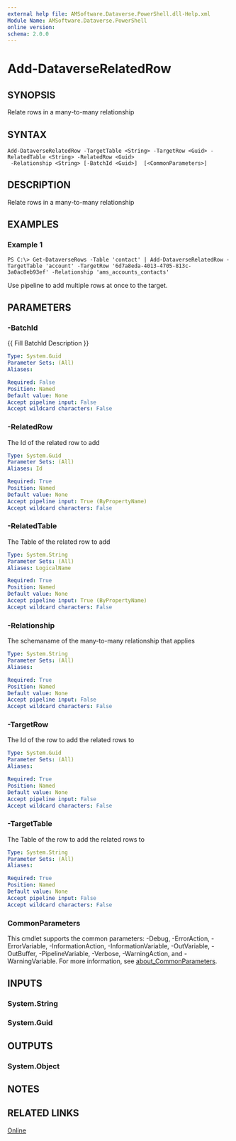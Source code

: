 ```yaml
---
external help file: AMSoftware.Dataverse.PowerShell.dll-Help.xml
Module Name: AMSoftware.Dataverse.PowerShell
online version:
schema: 2.0.0
---
```


# Add-DataverseRelatedRow

## SYNOPSIS
Relate rows in a many-to-many relationship

## SYNTAX

```
Add-DataverseRelatedRow -TargetTable <String> -TargetRow <Guid> -RelatedTable <String> -RelatedRow <Guid>
 -Relationship <String> [-BatchId <Guid>]  [<CommonParameters>]
```

## DESCRIPTION
Relate rows in a many-to-many relationship

## EXAMPLES

### Example 1
```
PS C:\> Get-DataverseRows -Table 'contact' | Add-DataverseRelatedRow -TargetTable 'account' -TargetRow '6d7a8eda-4013-4705-813c-3a0ac8eb93ef' -Relationship 'ams_accounts_contacts'
```

Use pipeline to add multiple rows at once to the target.

## PARAMETERS

### -BatchId
{{ Fill BatchId Description }}

```yaml
Type: System.Guid
Parameter Sets: (All)
Aliases:

Required: False
Position: Named
Default value: None
Accept pipeline input: False
Accept wildcard characters: False
```

### -RelatedRow
The Id of the related row to add

```yaml
Type: System.Guid
Parameter Sets: (All)
Aliases: Id

Required: True
Position: Named
Default value: None
Accept pipeline input: True (ByPropertyName)
Accept wildcard characters: False
```

### -RelatedTable
The Table of the related row to add

```yaml
Type: System.String
Parameter Sets: (All)
Aliases: LogicalName

Required: True
Position: Named
Default value: None
Accept pipeline input: True (ByPropertyName)
Accept wildcard characters: False
```

### -Relationship
The schemaname of the many-to-many relationship that applies

```yaml
Type: System.String
Parameter Sets: (All)
Aliases:

Required: True
Position: Named
Default value: None
Accept pipeline input: False
Accept wildcard characters: False
```

### -TargetRow
The Id of the row to add the related rows to

```yaml
Type: System.Guid
Parameter Sets: (All)
Aliases:

Required: True
Position: Named
Default value: None
Accept pipeline input: False
Accept wildcard characters: False
```

### -TargetTable
The Table of the row to add the related rows to

```yaml
Type: System.String
Parameter Sets: (All)
Aliases:

Required: True
Position: Named
Default value: None
Accept pipeline input: False
Accept wildcard characters: False
```

### CommonParameters
This cmdlet supports the common parameters: -Debug, -ErrorAction, -ErrorVariable, -InformationAction, -InformationVariable, -OutVariable, -OutBuffer, -PipelineVariable, -Verbose, -WarningAction, and -WarningVariable. For more information, see [about_CommonParameters](http://go.microsoft.com/fwlink/?LinkID=113216).

## INPUTS

### System.String
### System.Guid
## OUTPUTS

### System.Object
## NOTES

## RELATED LINKS

[Online](https://github.com/AMSoftwareNL/DataversePowershell/blob/main/docs/Add-DataverseRelatedRow.md)


